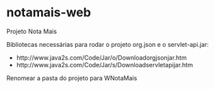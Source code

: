 # notamais-web
Projeto Nota Mais

Bibliotecas necessárias para rodar o projeto
org.json e o servlet-api.jar:
<ul>
  <li>http://www.java2s.com/Code/Jar/o/Downloadorgjsonjar.htm</li>
  <li>http://www.java2s.com/Code/Jar/s/Downloadservletapijar.htm</li>
</ul>

Renomear a pasta do projeto para WNotaMais

